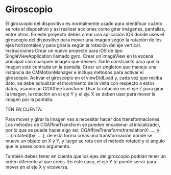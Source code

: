 # Giroscopio
El giroscopio del dispositivo es normalmente usado para identificar cuánto se rota el dispositivo y así realizar acciones como girar imágenes, pantallas, entre otros.  En este proyecto debes crear una aplicación iOS donde uses el giroscopio del dispositivo para mover una imagen según la rotación de los ejes horizontales y para girarla según la rotación del eje vertical.  Instrucciones  Crear un nuevo proyecto para iOS de tipo SingleViewApplication llamado gyro.  Crear un imageView en la escena principal con cualquier imagen que desees. Darle constraints para que la imagen esté centrada en la pantalla.  Crear un singleton que maneje una instancia de CMMotionManager e incluya métodos para activar el giroscopio.  Activar el giroscopio en el viewDidLoad y, cada vez que reciba dato, se debe actualizar el movimiento de la vista con respecto a estos datos, usando un CGAffineTransform.  Usar la rotación en el eje Z para girar la imagen, la rotación en el eje Y y el eje X se deben usar para mover la imagen por la pantalla.


TEN EN CUENTA:

Para mover y girar la imagen vas a necesitar hacer dos transformaciones. Los métodos de CGAffineTransform se pueden encadenar al inicializador, por lo que se puede hacer algo así: CGAffineTransform(translationX: ..., y: ….).rotated(by: ….), de esta forma creas una transformación donde se mueve un objeto en X y Y, y luego se rota con el método rotated y el ángulo que le pases como argumento.

También debes tener en cuenta que los ejes del giroscopio podrían tener un orden diferente al que crees. En este caso, el eje Y te puede servir para mover en el eje X y viceversa.
